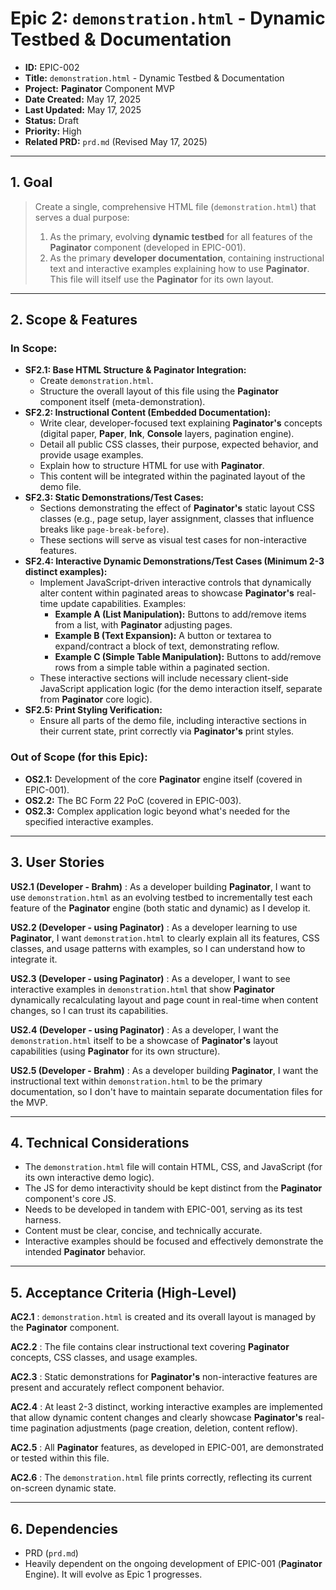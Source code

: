 # Epic 2: `demonstration.html` - Dynamic Testbed & Documentation

* **ID:** EPIC-002
* **Title:** `demonstration.html` - Dynamic Testbed & Documentation
* **Project:** **Paginator** Component MVP
* **Date Created:** May 17, 2025
* **Last Updated:** May 17, 2025
* **Status:** Draft
* **Priority:** High
* **Related PRD:** `prd.md` (Revised May 17, 2025)

---

## 1. Goal
> Create a single, comprehensive HTML file (`demonstration.html`) that serves a dual purpose:
> 1.  As the primary, evolving **dynamic testbed** for all features of the **Paginator** component (developed in EPIC-001).
> 2.  As the primary **developer documentation**, containing instructional text and interactive examples explaining how to use **Paginator**.
> This file will itself use the **Paginator** for its own layout.

---

## 2. Scope & Features

### In Scope:
* **SF2.1: Base HTML Structure & Paginator Integration:**
    * Create `demonstration.html`.
    * Structure the overall layout of this file using the **Paginator** component itself (meta-demonstration).
* **SF2.2: Instructional Content (Embedded Documentation):**
    * Write clear, developer-focused text explaining **Paginator's** concepts (digital paper, **Paper**, **Ink**, **Console** layers, pagination engine).
    * Detail all public CSS classes, their purpose, expected behavior, and provide usage examples.
    * Explain how to structure HTML for use with **Paginator**.
    * This content will be integrated within the paginated layout of the demo file.
* **SF2.3: Static Demonstrations/Test Cases:**
    * Sections demonstrating the effect of **Paginator's** static layout CSS classes (e.g., page setup, layer assignment, classes that influence breaks like `page-break-before`).
    * These sections will serve as visual test cases for non-interactive features.
* **SF2.4: Interactive Dynamic Demonstrations/Test Cases (Minimum 2-3 distinct examples):**
    * Implement JavaScript-driven interactive controls that dynamically alter content within paginated areas to showcase **Paginator's** real-time update capabilities. Examples:
        * **Example A (List Manipulation):** Buttons to add/remove items from a list, with **Paginator** adjusting pages.
        * **Example B (Text Expansion):** A button or textarea to expand/contract a block of text, demonstrating reflow.
        * **Example C (Simple Table Manipulation):** Buttons to add/remove rows from a simple table within a paginated section.
    * These interactive sections will include necessary client-side JavaScript application logic (for the demo interaction itself, separate from **Paginator** core logic).
* **SF2.5: Print Styling Verification:**
    * Ensure all parts of the demo file, including interactive sections in their current state, print correctly via **Paginator's** print styles.

### Out of Scope (for this Epic):
* **OS2.1:** Development of the core **Paginator** engine itself (covered in EPIC-001).
* **OS2.2:** The BC Form 22 PoC (covered in EPIC-003).
* **OS2.3:** Complex application logic beyond what's needed for the specified interactive examples.

---

## 3. User Stories

**US2.1 (Developer - Brahm)**
:   As a developer building **Paginator**, I want to use `demonstration.html` as an evolving testbed to incrementally test each feature of the **Paginator** engine (both static and dynamic) as I develop it.

**US2.2 (Developer - using Paginator)**
:   As a developer learning to use **Paginator**, I want `demonstration.html` to clearly explain all its features, CSS classes, and usage patterns with examples, so I can understand how to integrate it.

**US2.3 (Developer - using Paginator)**
:   As a developer, I want to see interactive examples in `demonstration.html` that show **Paginator** dynamically recalculating layout and page count in real-time when content changes, so I can trust its capabilities.

**US2.4 (Developer - using Paginator)**
:   As a developer, I want the `demonstration.html` itself to be a showcase of **Paginator's** layout capabilities (using **Paginator** for its own structure).

**US2.5 (Developer - Brahm)**
:   As a developer building **Paginator**, I want the instructional text within `demonstration.html` to be the primary documentation, so I don't have to maintain separate documentation files for the MVP.

---

## 4. Technical Considerations

* The `demonstration.html` file will contain HTML, CSS, and JavaScript (for its own interactive demo logic).
* The JS for demo interactivity should be kept distinct from the **Paginator** component's core JS.
* Needs to be developed in tandem with EPIC-001, serving as its test harness.
* Content must be clear, concise, and technically accurate.
* Interactive examples should be focused and effectively demonstrate the intended **Paginator** behavior.

---

## 5. Acceptance Criteria (High-Level)

**AC2.1**
:   `demonstration.html` is created and its overall layout is managed by the **Paginator** component.

**AC2.2**
:   The file contains clear instructional text covering **Paginator** concepts, CSS classes, and usage examples.

**AC2.3**
:   Static demonstrations for **Paginator's** non-interactive features are present and accurately reflect component behavior.

**AC2.4**
:   At least 2-3 distinct, working interactive examples are implemented that allow dynamic content changes and clearly showcase **Paginator's** real-time pagination adjustments (page creation, deletion, content reflow).

**AC2.5**
:   All **Paginator** features, as developed in EPIC-001, are demonstrated or tested within this file.

**AC2.6**
:   The `demonstration.html` file prints correctly, reflecting its current on-screen dynamic state.

---

## 6. Dependencies
* PRD (`prd.md`)
* Heavily dependent on the ongoing development of EPIC-001 (**Paginator** Engine). It will evolve as Epic 1 progresses.

